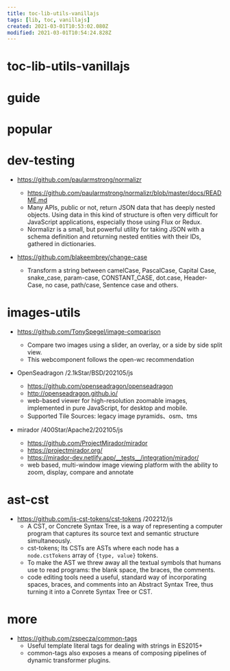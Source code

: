 ```yaml
---
title: toc-lib-utils-vanillajs
tags: [lib, toc, vanillajs]
created: 2021-03-01T10:53:02.080Z
modified: 2021-03-01T10:54:24.828Z
---
```


# toc-lib-utils-vanillajs

# guide

# popular

# dev-testing
- https://github.com/paularmstrong/normalizr
  - https://github.com/paularmstrong/normalizr/blob/master/docs/README.md
  - Many APIs, public or not, return JSON data that has deeply nested objects. Using data in this kind of structure is often very difficult for JavaScript applications, especially those using Flux or Redux.
  - Normalizr is a small, but powerful utility for taking JSON with a schema definition and returning nested entities with their IDs, gathered in dictionaries.

- https://github.com/blakeembrey/change-case
  - Transform a string between camelCase, PascalCase, Capital Case, snake_case, param-case, CONSTANT_CASE, dot.case, Header-Case, no case, path/case, Sentence case and others.
# images-utils
- https://github.com/TonySpegel/image-comparison
  - Compare two images using a slider, an overlay, or a side by side split view.
  - This webcomponent follows the open-wc recommendation

- OpenSeadragon /2.1kStar/BSD/202105/js
  - https://github.com/openseadragon/openseadragon
  - http://openseadragon.github.io/
  - web-based viewer for high-resolution zoomable images, implemented in pure JavaScript, for desktop and mobile.
  - Supported Tile Sources: legacy image pyramids、osm、tms

- mirador /400Star/Apache2/202105/js
  - https://github.com/ProjectMirador/mirador
  - https://projectmirador.org/
  - https://mirador-dev.netlify.app/__tests__/integration/mirador/
  - web based, multi-window image viewing platform with the ability to zoom, display, compare and annotate
# ast-cst
- https://github.com/js-cst-tokens/cst-tokens /202212/js
  - A CST, or Concrete Syntax Tree, is a way of representing a computer program that captures its source text and semantic structure simultaneously.
  - cst-tokens; Its CSTs are ASTs where each node has a `node.cstTokens` array of `{type, value}` tokens. 
  - To make the AST we threw away all the textual symbols that humans use to read programs: the blank space, the braces, the comments. 
  - code editing tools need a useful, standard way of incorporating spaces, braces, and comments into an Abstract Syntax Tree, thus turning it into a Conrete Syntax Tree or CST. 
# more
- https://github.com/zspecza/common-tags
  - Useful template literal tags for dealing with strings in ES2015+
  - common-tags also exposes a means of composing pipelines of dynamic transformer plugins. 
